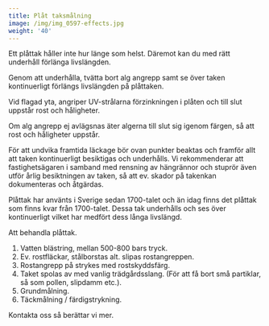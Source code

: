 ```yaml
---
title: Plåt taksmålning
image: /img/img_0597-effects.jpg
weight: '40'
---
```

Ett plåttak håller inte hur länge som helst. Däremot kan du med rätt underhåll förlänga livslängden.

Genom att underhålla, tvätta bort alg angrepp samt se över taken kontinuerligt förlängs livslängden på plåttaken.

Vid flagad yta, angriper UV-strålarna förzinkningen i plåten och till slut uppstår rost och håligheter. 

Om alg angrepp ej avlägsnas äter algerna till slut sig igenom färgen, så att rost och håligheter uppstår.

För att undvika framtida läckage bör ovan punkter beaktas och framför allt att taken kontinuerligt besiktigas och underhålls.  Vi rekommenderar att fastighetsägaren i samband med rensning av hängrännor och stuprör även utför årlig besiktningen av taken, så att ev. skador på takenkan dokumenteras och åtgärdas. 

Plåttak har använts i Sverige sedan 1700-talet och än idag finns det plåttak som finns kvar från 1700-talet.  Dessa tak underhålls och ses över kontinuerligt vilket har medfört dess långa livslängd.

Att behandla plåttak.

1. Vatten blästring, mellan 500-800 bars tryck.
2. Ev. rostfläckar, stålborstas alt. slipas rostangreppen. 
3. Rostangrepp på strykes med rostskyddsfärg. 
4. Taket spolas av med vanlig trädgårdsslang. (För att få bort små partiklar, så som pollen, slipdamm etc.).
5. Grundmålning.
6. Täckmålning / färdigstrykning. 

Kontakta oss så berättar vi mer.
